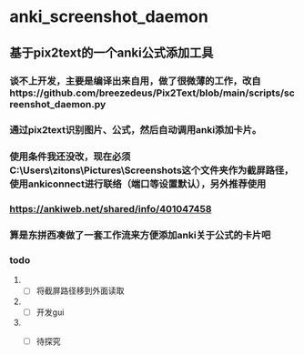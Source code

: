 # anki_screenshot_daemon
## 基于pix2text的一个anki公式添加工具
### 谈不上开发，主要是编译出来自用，做了很微薄的工作，改自https://github.com/breezedeus/Pix2Text/blob/main/scripts/screenshot_daemon.py
### 通过pix2text识别图片、公式，然后自动调用anki添加卡片。

### 使用条件我还没改，现在必须C:\Users\zitons\Pictures\Screenshots这个文件夹作为截屏路径，使用ankiconnect进行联络（端口等设置默认），另外推荐使用
### https://ankiweb.net/shared/info/401047458
### 算是东拼西凑做了一套工作流来方便添加anki关于公式的卡片吧
### todo
1. - [ ] 将截屏路径移到外面读取
1. - [ ] 开发gui
2. - [ ] 待探究

